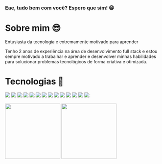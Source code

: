 ### Eae, tudo bem com você? Espero que sim! 😁

# Sobre mim 😎

Entusiasta da tecnologia e extremamente motivado para aprender

Tenho 2 anos de experiência na área de desenvolvimento full stack e estou sempre motivado a trabalhar e aprender e desenvolver minhas habilidades para solucionar problemas tecnológicos de forma criativa e otimizada.

# Tecnologias 🚀

<div>
  <img src="https://img.shields.io/badge/TypeScript-007ACC?style=for-the-badge&logo=typescript&logoColor=white" />
  <img src="https://img.shields.io/badge/CSS3-1572B6?style=for-the-badge&logo=css3&logoColor=white" />
  <img src="https://img.shields.io/badge/JavaScript-F7DF1E?style=for-the-badge&logo=JavaScript&logoColor=white" />
  <img src="https://img.shields.io/badge/Node.js-43853D?style=for-the-badge&logo=node.js&logoColor=white" />
  <img src="https://img.shields.io/badge/ts--node-3178C6?style=for-the-badge&logo=ts-node&logoColor=white" />
  <img src="https://img.shields.io/badge/Sass-CC6699?style=for-the-badge&logo=sass&logoColor=white" />
  <img src="https://img.shields.io/badge/Express.js-404D59?style=for-the-badge" />
  <img src="https://img.shields.io/badge/React-20232A?style=for-the-badge&logo=react&logoColor=61DAFB" />
  <img src="https://img.shields.io/badge/styled--components-DB7093?style=for-the-badge&logo=styled-components&logoColor=white" />
  <img src="https://img.shields.io/badge/MySQL-00000F?style=for-the-badge&logo=mysql&logoColor=white" />
  <img src="https://img.shields.io/badge/PostgreSQL-316192?style=for-the-badge&logo=postgresql&logoColor=white" />
  <img src="https://img.shields.io/badge/MongoDB-4EA94B?style=for-the-badge&logo=mongodb&logoColor=white" />
  <img src="https://img.shields.io/badge/json%20web%20tokens-323330?style=for-the-badge&logo=json-web-tokens&logoColor=pink" />
  <img src="https://img.shields.io/badge/npm-CB3837?style=for-the-badge&logo=npm&logoColor=white" />
</div>

<br />

<div>
 <img height="180" src="https://github-readme-stats.vercel.app/api?username=v1nni7&count_private=true&theme=radical&show_icons=true" />
 <img height="180" src="https://github-readme-stats.vercel.app/api/top-langs/?username=v1nni7&layout=compact&theme=radical" />
</div> 

